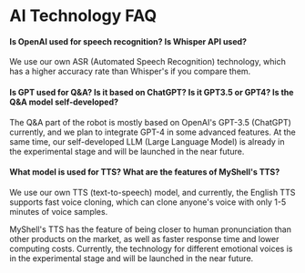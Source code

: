 # AI Technology FAQ

#### Is OpenAI used for speech recognition? Is Whisper API used?

We use our own ASR (Automated Speech Recognition) technology, which has a higher accuracy rate than Whisper's if you compare them.

#### Is GPT used for Q&A? Is it based on ChatGPT? Is it GPT3.5 or GPT4? Is the Q&A model self-developed?

The Q&A part of the robot is mostly based on OpenAI's GPT-3.5 (ChatGPT) currently, and we plan to integrate GPT-4 in some advanced features. At the same time, our self-developed LLM (Large Language Model) is already in the experimental stage and will be launched in the near future.

#### What model is used for TTS? What are the features of MyShell's TTS?

We use our own TTS (text-to-speech) model, and currently, the English TTS supports fast voice cloning, which can clone anyone's voice with only 1-5 minutes of voice samples.

MyShell's TTS has the feature of being closer to human pronunciation than other products on the market, as well as faster response time and lower computing costs. Currently, the technology for different emotional voices is in the experimental stage and will be launched in the near future.